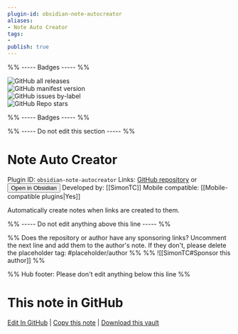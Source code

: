```yaml
---
plugin-id: obsidian-note-autocreator
aliases:
- Note Auto Creator
tags: 
- 
publish: true
---
```


%% ----- Badges ----- %%

![GitHub all releases](https://img.shields.io/github/downloads/SimonTC/obsidian-note-autocreation/total?color=573E7A&logo=github&style=for-the-badge)   
![GitHub manifest version](https://img.shields.io/github/manifest-json/v/SimonTC/obsidian-note-autocreation?color=573E7A&logo=github&style=for-the-badge)   
![GitHub issues by-label](https://img.shields.io/github/issues/SimonTC/obsidian-note-autocreation/help%20wanted?color=573E7A&logo=github&style=for-the-badge)   
![GitHub Repo stars](https://img.shields.io/github/stars/SimonTC/obsidian-note-autocreation?color=573E7A&logo=github&style=for-the-badge)

%% ----- Badges ----- %%

%% ----- Do not edit this section ----- %%

# Note Auto Creator

Plugin ID: `obsidian-note-autocreator`
Links: [GitHub repository](https://github.com/SimonTC/obsidian-note-autocreation) or [<button id=HH>Open in Obsidian</button>](obsidian://show-plugin?id=obsidian-note-autocreator)
Developed by: [[SimonTC]]
Mobile compatible: [[Mobile-compatible plugins|Yes]]

Automatically create notes when links are created to them.

%% ----- Do not edit anything above this line ----- %% 

%% Does the repository or author have any sponsoring links? Uncomment the next line and add them to the author's note. If they don't, please delete the placeholder tag: #placeholder/author %%
%% ![[SimonTC#Sponsor this author]] %%

%% Hub footer: Please don't edit anything below this line %%

# This note in GitHub

<span class="git-footer">[Edit In GitHub](https://github.dev/obsidian-community/obsidian-hub/blob/main/02%20-%20Community%20Expansions/02.05%20All%20Community%20Expansions/Plugins/obsidian-note-autocreator.md "git-hub-edit-note") | [Copy this note](https://raw.githubusercontent.com/obsidian-community/obsidian-hub/main/02%20-%20Community%20Expansions/02.05%20All%20Community%20Expansions/Plugins/obsidian-note-autocreator.md "git-hub-copy-note") | [Download this vault](https://github.com/obsidian-community/obsidian-hub/archive/refs/heads/main.zip "git-hub-download-vault") </span>
